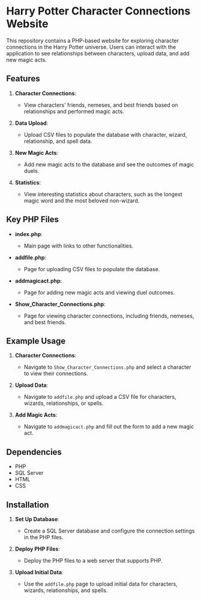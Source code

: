 # Harry Potter Character Connections Website

This repository contains a PHP-based website for exploring character connections in the Harry Potter universe. Users can interact with the application to see relationships between characters, upload data, and add new magic acts.

## Features

1. **Character Connections**:
   - View characters' friends, nemeses, and best friends based on relationships and performed magic acts.

2. **Data Upload**:
   - Upload CSV files to populate the database with character, wizard, relationship, and spell data.

3. **New Magic Acts**:
   - Add new magic acts to the database and see the outcomes of magic duels.

4. **Statistics**:
   - View interesting statistics about characters, such as the longest magic word and the most beloved non-wizard.

## Key PHP Files

- **index.php**:
  - Main page with links to other functionalities.
  
- **addfile.php**:
  - Page for uploading CSV files to populate the database.
  
- **addmagicact.php**:
  - Page for adding new magic acts and viewing duel outcomes.
  
- **Show_Character_Connections.php**:
  - Page for viewing character connections, including friends, nemeses, and best friends.

## Example Usage

1. **Character Connections**:
   - Navigate to `Show_Character_Connections.php` and select a character to view their connections.

2. **Upload Data**:
   - Navigate to `addfile.php` and upload a CSV file for characters, wizards, relationships, or spells.

3. **Add Magic Acts**:
   - Navigate to `addmagicact.php` and fill out the form to add a new magic act.

## Dependencies

- PHP
- SQL Server
- HTML
- CSS

## Installation

1. **Set Up Database**:
   - Create a SQL Server database and configure the connection settings in the PHP files.

2. **Deploy PHP Files**:
   - Deploy the PHP files to a web server that supports PHP.

3. **Upload Initial Data**:
   - Use the `addfile.php` page to upload initial data for characters, wizards, relationships, and spells.

